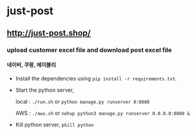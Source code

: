 # just-post
## http://just-post.shop/
### upload customer excel file and download post excel file
#### 네이버, 쿠팡, 에이블리


- Install the dependencies using `pip install -r requirements.txt`.

- Start the python server,

    local : `./run.sh` or `python manage.py runserver 0:8080`

    AWS   : `./aws.sh` or `nohup python3 manage.py runserver 0.0.0.0:8080 &`


- Kill python server, `pkill python`

